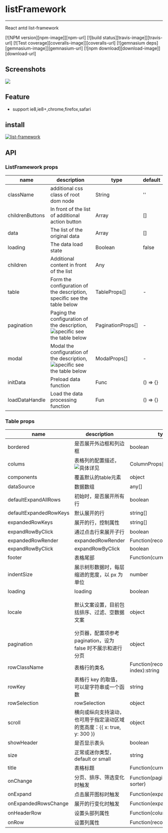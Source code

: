 # listFramework
---

React antd list-framework

[![NPM version][npm-image]][npm-url]
[![build status][travis-image]][travis-url]
[![Test coverage][coveralls-image]][coveralls-url]
[![gemnasium deps][gemnasium-image]][gemnasium-url]
[![npm download][download-image]][download-url]
## Screenshots

<img src="./img/screenshots.png" />

## Feature

* support ie8,ie8+,chrome,firefox,safari
## install

[![list-framework](https://nodei.co/npm/list-framework.png)](https://npmjs.org/package/list-framework)

## API

### ListFramework props

| name     | description    | type     | default      |
|----------|----------------|----------|--------------|
| className | additional css class of root dom node | String | '' |
| childrenButtons | In front of the list of additional action button | Array | [] |
| data | The list of the original data | Array | [] |
| loading | The data load state | Boolean | false |
| children | Additional content in front of the list | Any | |
| table | Form the configuration of the description, specific see the table below | TableProps[] | - |
| pagination | Paging the configuration of the description, ![specific see the table below](https://ant.design/components/pagination-cn/) | PaginationProps[] | - |
| modal | Modal the configuration of the description, ![specific see the table below](https://ant.design/components/modal-cn/) | ModalProps[] | - |
| initData | Preload data function | Func | () => {} |
| loadDataHandle | Load the data processing function | Fun | () => {} |

### Table props

| name     | description    | type     | default      |
|----------|----------------|----------|--------------|
| bordered | 是否展开外边框和列边框 | boolean | false|
| colums | 表格列的配置描述，![具体详见](https://ant.design/components/table-cn/) | ColumnProps[] |-|
| components | 覆盖默认的table元素 | object | - |
|dataSource| 数据数组 | any[] ||
| defaultExpandAllRows | 初始时，是否展开所有行 | boolean | false |
| defaultExpandedRowKeys | 默认展开的行 | string[] | - |
| expandedRowKeys | 展开的行，控制属性 | string[] | - |
| expandRowByClick | 通过点击行来展开子行 | boolean | false |
| expandedRowRender | expandedRowRender|Function(record):ReactNode||
|expandRowByClick|expandRowByClick|boolean|false|
|footer|表格尾部|Function(currentPageData)	||
|indentSize|展示树形数据时，每层缩进的宽度，以 px 为单位|number|15|
|loading|loading|boolean|object (更多)	|false|
|locale|默认文案设置，目前包括排序、过滤、空数据文案|object|filterConfirm: '确定' filterReset: '重置' emptyText: '暂无数据' 默认值|
|pagination|分页器，配置项参考 pagination，设为 false 时不展示和进行分页|object||
|rowClassName|表格行的类名|Function(record, index):string	||
|rowKey|表格行 key 的取值，可以是字符串或一个函数|string|Function(record):string	|'key'|
|rowSelection|rowSelection|object|null|
|scroll|横向或纵向支持滚动，也可用于指定滚动区域的宽高度：{{ x: true, y: 300 }}|object|-|
|showHeader|是否显示表头|boolean|true|
|size|正常或迷你类型，default or small|string|default|
|title|表格标题|Function(currentPageData)||
|onChange|分页、排序、筛选变化时触发|Function(pagination, filters, sorter)||
|onExpand|点击展开图标时触发|Function(expanded, record)||
|onExpandedRowsChange|展开的行变化时触发|Function(expandedRows)||
|onHeaderRow|设置头部列属性|Function(column, index)||
|onRow|设置列属性|Function(record, index)|||